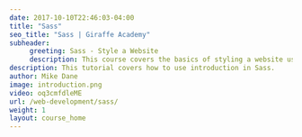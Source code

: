 ```yaml
---
date: 2017-10-10T22:46:03-04:00
title: "Sass"
seo_title: "Sass | Giraffe Academy"
subheader:
     greeting: Sass - Style a Website
     description: This course covers the basics of styling a website using Sass. Work your way through the videos and we'll teach you everything you need to know to style a basic website!
description: This tutorial covers how to use introduction in Sass.
author: Mike Dane
image: introduction.png
video: oq3cmfdleME
url: /web-development/sass/
weight: 1
layout: course_home
---
```

